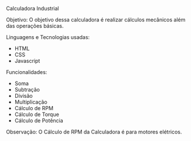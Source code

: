 Calculadora Industrial


Objetivo: O objetivo dessa calculadora é realizar cálculos mecânicos além das operações básicas.

Linguagens e Tecnologias usadas:
- HTML
- CSS
- Javascript

Funcionalidades: 
- Soma
- Subtração
- Divisão
- Multiplicação
- Cálculo de RPM
- Cálculo de Torque
- Cálculo de Potência

Observação: O Cálculo de RPM da Calculadora é para motores elétricos.
